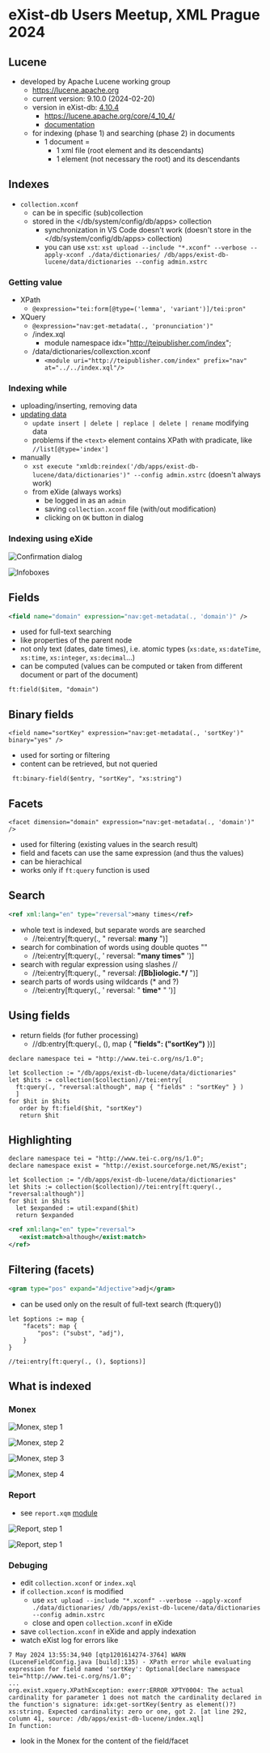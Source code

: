 # eXist-db Users Meetup, XML Prague 2024

## Lucene

- developed by Apache Lucene working group
  - <https://lucene.apache.org>
  - current version: 9.10.0 (2024-02-20)
  - version in eXist-db: [4.10.4](https://github.com/eXist-db/exist/blob/7191b8ba7c34eb6c1c9c3734c9b9d1f808df704d/exist-parent/pom.xml#L118)
    - <https://lucene.apache.org/core/4_10_4/>
    - [documentation](https://exist-db.org/exist/apps/doc/lucene)
  - for indexing (phase 1) and searching (phase 2) in documents
    - 1 document =
      - 1 xml file (root element and its descendants)
      - 1 element (not necessary the root) and its descendants

## Indexes

- `collection.xconf`
  - can be in specific (sub)collection
  - stored in the </db/system/config/db/apps> collection
    - synchronization in VS Code doesn't work (doesn't store in the </db/system/config/db/apps> collection)
    - you can use `xst`: `xst upload --include "*.xconf" --verbose --apply-xconf ./data/dictionaries/ /db/apps/exist-db-lucene/data/dictionaries --config admin.xstrc`

### Getting value

- XPath
  - `@expression="tei:form[@type=('lemma', 'variant')]/tei:pron"`
- XQuery
  - `@expression="nav:get-metadata(., 'pronunciation')"`
  - /index.xql
    - ​module namespace idx="http://teipublisher.com/index";
  - /data/dictionaries/collexction.xconf
    - `<module uri="http://teipublisher.com/index" prefix="nav" at="../../index.xql"/>`

### Indexing while

- uploading/inserting, removing data
- [updating data](https://exist-db.org/exist/apps/doc/update_ext.xml)
  - `update insert | delete | replace | delete | rename` modifying data
  - problems if the `<text>` element contains XPath with pradicate, like `//list[@type='index']`
- manually
  - `xst execute "xmldb:reindex('/db/apps/exist-db-lucene/data/dictionaries')" --config admin.xstrc` (doesn't always work)
  - from eXide (always works)
    - be logged in as an `admin`
    - saving `collection.xconf` file (with/out modification)
    - clicking on `OK` button in dialog

### Indexing using eXide

![Confirmation dialog](/resources/images/indexing-exide-confirmation.png)

![Infoboxes](/resources/images/indexing-exide-messages.png)

## Fields

```xml
<field name="domain" expression="nav:get-metadata(., 'domain')" />
```

- used for full-text searching
- like properties of the parent node
- not only text (dates, date times), i.e. atomic types (`xs:date`, `xs:dateTime`, `xs:time`, `xs:integer`, `xs:decimal`...)
- can be computed (values can be computed or taken from different document or part of the document)

```xquery
ft:field($item, "domain")
```

## Binary fields

`<field name="sortKey" expression="nav:get-metadata(., 'sortKey')" binary="yes" />`

- used for sorting or filtering
- content can be retrieved, but not queried

```xquery
 ft:binary-field($entry, "sortKey", "xs:string")
 ```

## Facets

`<facet dimension="domain" expression="nav:get-metadata(., 'domain')" />`

- used for filtering (existing values in the search result)
- field and facets can use the same expression (and thus the values)
- can be hierachical
- works only if `ft:query` function is used

## Search

```xml
<ref xml:lang="en" type="reversal">many times</ref>
```

- whole text is indexed, but separate words are searched
  - //tei:entry[ft:query(., " reversal: **many** ")]
- search for combination of words using double quotes ""
  - //tei:entry[ft:query(., ' reversal: **"many times"** ')]
- search with regular expression using slashes //
  - //tei:entry[ft:query(., " reversal: **/[Bb]iologic.*/** ")]
- search parts of words using wildcards (* and ?)
  - //tei:entry[ft:query(., ' reversal: " **time*** " ')]

## Using fields

- return fields (for futher processing)
  - //db:entry[ft:query(., (), map { **"fields": ("sortKey")** })]

```xquery
declare namespace tei = "http://www.tei-c.org/ns/1.0";

let $collection := "/db/apps/exist-db-lucene/data/dictionaries"
let $hits := collection($collection)//tei:entry[
  ft:query(., "reversal:although", map { "fields" : "sortKey" } )
  ]
for $hit in $hits
   order by ft:field($hit, "sortKey")
   return $hit
```

## Highlighting

```xquery
declare namespace tei = "http://www.tei-c.org/ns/1.0";
declare namespace exist = "http://exist.sourceforge.net/NS/exist";

let $collection := "/db/apps/exist-db-lucene/data/dictionaries"
let $hits := collection($collection)//tei:entry[ft:query(., "reversal:although")]
for $hit in $hits
  let $expanded := util:expand($hit)
  return $expanded
```

```xml
<ref xml:lang="en" type="reversal">
   <exist:match>although</exist:match>
</ref>
```

## Filtering (facets)

```xml
<gram type="pos" expand="Adjective">adj</gram>
```

- can be used only on the result of full-text search (ft:query())

```xqeury
let $options := map {
    "facets": map {
        "pos": ("subst", "adj"),
    }
}
```

```xqpth
//tei:entry[ft:query(., (), $options)]
```

## What is indexed

### Monex

![Monex, step 1](/resources/images/index-monex-step-01.png)

![Monex, step 2](/resources/images/index-monex-step-02.png)

![Monex, step 3](/resources/images/index-monex-step-03.png)

![Monex, step 4](/resources/images/index-monex-step-04.png)

### Report

- see `report.xqm` [module](https://github.com/daliboris/exist-db-lucene/blob/main/modules/report.xql)

![Report, step 1](/resources/images/rest-api-statistics-01.png)

![Report, step 1](/resources/images/rest-api-statistics-02.png)

### Debuging

- edit `collection.xconf` or `index.xql`
- if `collection.xconf` is modified
  - use `xst upload --include "*.xconf" --verbose --apply-xconf ./data/dictionaries/ /db/apps/exist-db-lucene/data/dictionaries --config admin.xstrc`
  - close and open `collection.xconf` in eXide
- save `collection.xconf` in eXide and apply indexation
- watch eXist log for errors like

```console
7 May 2024 13:55:34,940 [qtp1201614274-3764] WARN  (LuceneFieldConfig.java [build]:135) - XPath error while evaluating expression for field named 'sortKey': Optional[declare namespace tei="http://www.tei-c.org/ns/1.0";
...
org.exist.xquery.XPathException: exerr:ERROR XPTY0004: The actual cardinality for parameter 1 does not match the cardinality declared in the function's signature: idx:get-sortKey($entry as element()?) xs:string. Expected cardinality: zero or one, got 2. [at line 292, column 41, source: /db/apps/exist-db-lucene/index.xql]
In function:
```

- look in the Monex for the content of the field/facet
